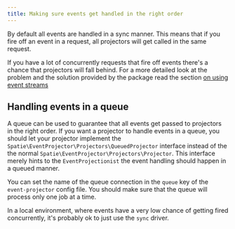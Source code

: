 ```yaml
---
title: Making sure events get handled in the right order
---
```


By default all events are handled in a sync manner. This means that if you fire off an event in a request, all projectors will get called in the same request.

If you have a lot of concurrently requests that fire off events there's a chance that projectors will fall behind. For a more detailed look at the problem and the solution provided by the package read the section [on using event streams](/laravel-event-projector/v1/basic-usage/using-event-streams)

## Handling events in a queue

A queue can be used to guarantee that all events get passed to projectors in the right order. If you want a projector to handle events in a queue, you should let your projector implement the `Spatie\EventProjector\Projectors\QueuedProjector` interface instead of the the normal `Spatie\EventProjector\Projectors\Projector`. This interface merely hints to the `EventProjectionist` the event handling should happen in a queued manner. 

You can set the name of the queue connection in the `queue` key of the `event-projector` config file.  You should make sure that the queue will process only one job at a time.

In a local environment, where events have a very low chance of getting fired concurrently, it's probably ok to just use the `sync` driver.
